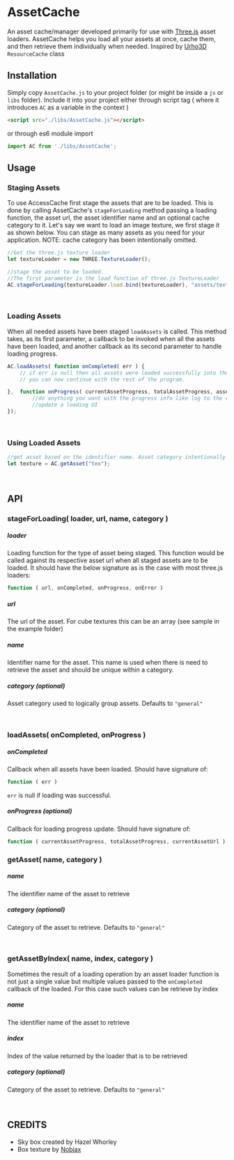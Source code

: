 # AssetCache
An asset cache/manager developed primarily for use with [Three.js](https://threejs.org/) asset loaders. AssetCache helps you load all your assets at once, cache them, and then retrieve them individually when needed. Inspired by [Urho3D](https://github.com/urho3d/Urho3D) `ResourceCache` class


## Installation

Simply copy `AssetCache.js` to your project folder (or might be inside a `js` or `libs` folder). Include it into your project either through script tag ( where it introduces `AC` as a variable in the context )
```html
<script src="./libs/AssetCache.js"></script>
```

or through es6 module import
```js
import AC from './libs/AssetCache';
```

## Usage
### Staging Assets

To use AccessCache first stage the assets that are to be loaded. This is done by calling AssetCache's `stageForLoading` method passing a loading function, the asset url, the asset identifier name and an optional cache category to it. Let's say we want to load an image texture, we first stage it as shown below. You can stage as many assets as you need for your application. NOTE: cache category has been intentionally omitted.
```js
//Get the three.js texture loader
let textureLoader = new THREE.TextureLoader();

//stage the asset to be loaded. 
//The first parameter is the load function of three.js TextureLoader
AC.stageForLoading(textureLoader.load.bind(textureLoader), "assets/texture/tex.png", "tex");
```

<br />


### Loading Assets

When all needed assets have been staged `loadAssets` is called. This method takes, as its first parameter, a callback to be invoked when all the assets have been loaded, and another callback as its second parameter to handle loading progress.
```js
AC.loadAssets( function onCompleted( err ) {
    // if err is null then all assets were loaded successfully into the cache
    // you can now continue with the rest of the program.

},  function onProgress( currentAssetProgress, totalAssetProgress, assetUrl ) {
        //do anything you want with the progress info like log to the console or
        //update a loading UI
});
```

<br />


### Using Loaded Assets
```js
//get asset based on the identifier name. Asset category intentionally omitted
let texture = AC.getAsset("tex");
```

<br />


## API

### stageForLoading( loader, url, name, category )
##### loader
Loading function for the type of asset being staged. This function would be called against its respective asset url when all staged assets are to be loaded. It should have the below signature as is the case with most three.js loaders:
```js
function ( url, onCompleted, onProgress, onError )
```
##### url
The url of the asset. For cube textures this can be an array (see sample in the example folder)
##### name
Identifier name for the asset. This name is used when there is need to retrieve the asset and should be unique within a category.
##### category (optional)
Asset category used to logically group assets. Defaults to `"general"`

<br />


### loadAssets( onCompleted, onProgress )
##### onCompleted
Callback when all assets have been loaded. Should have signature of:
```js
function ( err )
```
`err` is null if loading was successful.


##### onProgress (optional)
Callback for loading progress update. Should have signature of:
```js
function ( currentAssetProgress, totalAssetProgress, currentAssetUrl )
```
  
  

### getAsset( name, category )
##### name
The identifier name of the asset to retrieve
##### category (optional)
Category of the asset to retrieve. Defaults to `"general"`

<br />

### getAssetByIndex( name, index, category )
Sometimes the result of a loading operation by an asset loader function is not just a single value but multiple values passed to the `onCompleted` callback of the loaded. For this case  such values can be retrieve by index
##### name
The identifier name of the asset to retrieve
##### index
Index of the value returned by the loader that is to be retrieved
##### category (optional)
Category of the asset to retrieve. Defaults to `"general"`

<br />


## CREDITS
 - Sky box created by Hazel Whorley
 - Box texture by [Nobiax](nobiax.deviantart.com)
